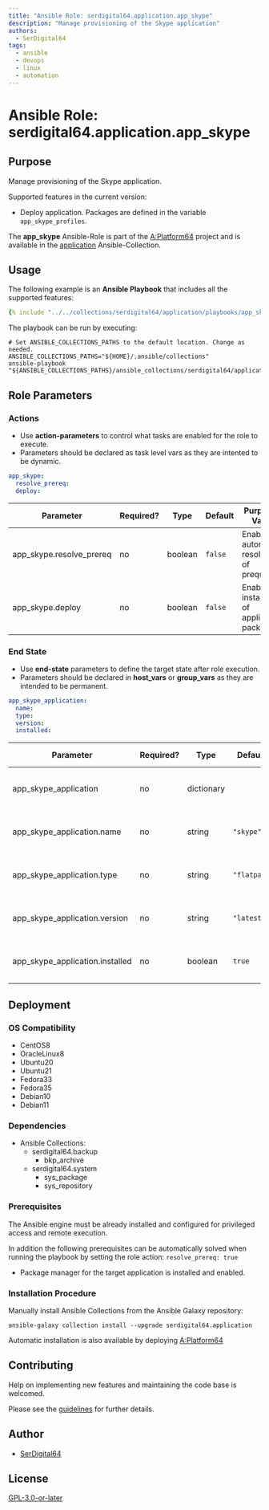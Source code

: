 ```yaml
---
title: "Ansible Role: serdigital64.application.app_skype"
description: "Manage provisioning of the Skype application"
authors:
  - SerDigital64
tags:
  - ansible
  - devops
  - linux
  - automation
---
```


# Ansible Role: serdigital64.application.app_skype

## Purpose

Manage provisioning of the Skype application.

Supported features in the current version:

- Deploy application. Packages are defined in the variable `app_skype_profiles`.

The **app_skype** Ansible-Role is part of the [A:Platform64](https://github.com/serdigital64/aplatform64) project and is available in the [application](../collections/application.md) Ansible-Collection.

## Usage

The following example is an **Ansible Playbook** that includes all the supported features:

```yaml
{% include "../../collections/serdigital64/application/playbooks/app_skype.yml" %}
```

The playbook can be run by executing:

```shell
# Set ANSIBLE_COLLECTIONS_PATHS to the default location. Change as needed.
ANSIBLE_COLLECTIONS_PATHS="${HOME}/.ansible/collections"
ansible-playbook "${ANSIBLE_COLLECTIONS_PATHS}/ansible_collections/serdigital64/application/playbooks/app_skype.yml"
```

## Role Parameters

### Actions

- Use **action-parameters** to control what tasks are enabled for the role to execute.
- Parameters should be declared as task level vars as they are intented to be dynamic.

```yaml
app_skype:
  resolve_prereq:
  deploy:
```

| Parameter                | Required? | Type    | Default | Purpose / Value                             |
| ------------------------ | --------- | ------- | ------- | ------------------------------------------- |
| app_skype.resolve_prereq | no        | boolean | `false` | Enable automatic resolution of prequisites  |
| app_skype.deploy         | no        | boolean | `false` | Enable installation of application packages |

### End State

- Use **end-state** parameters to define the target state after role execution.
- Parameters should be declared in **host_vars** or **group_vars** as they are intended to be permanent.

```yaml
app_skype_application:
  name:
  type:
  version:
  installed:
```

| Parameter                       | Required? | Type       | Default     | Purpose / Value                    |
| ------------------------------- | --------- | ---------- | ----------- | ---------------------------------- |
| app_skype_application           | no        | dictionary |             | Set application package end state  |
| app_skype_application.name      | no        | string     | `"skype"`   | Select application package name    |
| app_skype_application.type      | no        | string     | `"flatpak"` | Select application package type    |
| app_skype_application.version   | no        | string     | `"latest"`  | Select application package version |
| app_skype_application.installed | no        | boolean    | `true`      | Set application package end state  |

## Deployment

### OS Compatibility

- CentOS8
- OracleLinux8
- Ubuntu20
- Ubuntu21
- Fedora33
- Fedora35
- Debian10
- Debian11

### Dependencies

- Ansible Collections:
  - serdigital64.backup
    - bkp_archive
  - serdigital64.system
    - sys_package
    - sys_repository

### Prerequisites

The Ansible engine must be already installed and configured for privileged access and remote execution.

In addition the following prerequisites can be automatically solved when running the playbook by setting the role action: `resolve_prereq: true`

- Package manager for the target application is installed and enabled.

### Installation Procedure

Manually install Ansible Collections from the Ansible Galaxy repository:

```shell
ansible-galaxy collection install --upgrade serdigital64.application
```

Automatic installation is also available by deploying [A:Platform64](https://aplatform64.readthedocs.io/en/latest/#deployment)

## Contributing

Help on implementing new features and maintaining the code base is welcomed.

Please see the [guidelines](../contributing/guidelines.md) for further details.

## Author

- [SerDigital64](https://serdigital64.github.io/)

## License

[GPL-3.0-or-later](https://www.gnu.org/licenses/gpl-3.0.txt)
